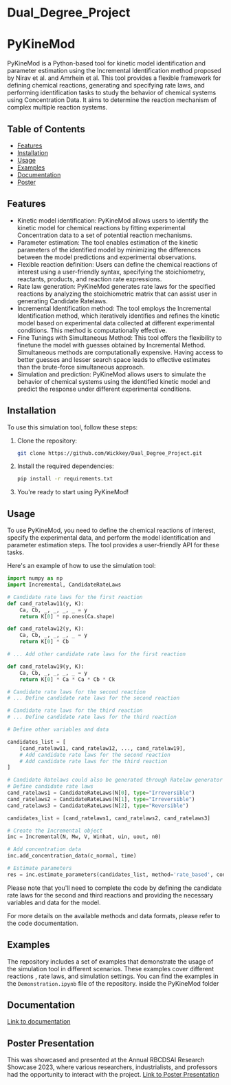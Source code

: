 # Dual_Degree_Project

# PyKineMod

PyKineMod is a Python-based tool for kinetic model identification and parameter estimation using the Incremental Identification method proposed by Nirav et al. and Amrhein et al. This tool provides a flexible framework for defining chemical reactions, generating and specifying rate laws, and performing identification tasks to study the behavior of chemical systems using Concentration Data. It aims to determine the reaction mechanism of complex multiple reaction systems.

## Table of Contents

- [Features](#features)
- [Installation](#installation)
- [Usage](#usage)
- [Examples](#examples)
- [Documentation](#documentation)
- [Poster](#poster)
<!-- - [Contributing](#contributing)
- [License](#license) -->

## Features

- Kinetic model identification: PyKineMod allows users to identify the kinetic model for chemical reactions by fitting experimental Concentration data to a set of potential reaction mechanisms.
- Parameter estimation: The tool enables estimation of the kinetic parameters of the identified model by minimizing the differences between the model predictions and experimental observations.
- Flexible reaction definition: Users can define the chemical reactions of interest using a user-friendly syntax, specifying the stoichiometry, reactants, products, and reaction rate expressions.
- Rate law generation: PyKineMod generates rate laws for the specified reactions by analyzing the stoichiometric matrix that can assist user in generating Candidate Ratelaws.
- Incremental Identification method: The tool employs the Incremental Identification method, which iteratively identifies and refines the kinetic model based on experimental data collected at different experimental conditions. This method is computationally effective.
- Fine Tunings with Simultaneous Method: This tool offers the flexibility to finetune the model with guesses obtained by Incremental Method. Simultaneous methods are computationally expensive. Having access to better guesses and lesser search space leads to effective estimates than the brute-force simultaneous approach.
- Simulation and prediction: PyKineMod allows users to simulate the behavior of chemical systems using the identified kinetic model and predict the response under different experimental conditions.

## Installation

To use this simulation tool, follow these steps:

1. Clone the repository:

   ```bash
   git clone https://github.com/Wickkey/Dual_Degree_Project.git
   ```

2. Install the required dependencies:

   ```bash
   pip install -r requirements.txt
   ```

3. You're ready to start using PyKineMod!

## Usage

To use PyKineMod, you need to define the chemical reactions of interest, specify the experimental data, and perform the model identification and parameter estimation steps. The tool provides a user-friendly API for these tasks.

Here's an example of how to use the simulation tool:

```python
import numpy as np
import Incremental, CandidateRateLaws

# Candidate rate laws for the first reaction
def cand_ratelaw11(y, K):
    Ca, Cb, _, _, _, _ = y
    return K[0] * np.ones(Ca.shape)

def cand_ratelaw12(y, K):
    Ca, Cb, _, _, _, _ = y
    return K[0] * Cb

# ... Add other candidate rate laws for the first reaction

def cand_ratelaw19(y, K):
    Ca, Cb, _, _, _, _ = y
    return K[0] * Ca * Ca * Cb * Ck

# Candidate rate laws for the second reaction
# ... Define candidate rate laws for the second reaction

# Candidate rate laws for the third reaction
# ... Define candidate rate laws for the third reaction

# Define other variables and data

candidates_list = [
    [cand_ratelaw11, cand_ratelaw12, ..., cand_ratelaw19],
    # Add candidate rate laws for the second reaction
    # Add candidate rate laws for the third reaction
]

# Candidate Ratelaws could also be generated through Ratelaw generator
# Define candidate rate laws
cand_ratelaws1 = CandidateRateLaws(N[0], type="Irreversible")
cand_ratelaws2 = CandidateRateLaws(N[1], type="Irreversible")
cand_ratelaws3 = CandidateRateLaws(N[2], type="Reversible")

candidates_list = [cand_ratelaws1, cand_ratelaws2, cand_ratelaws3]

# Create the Incremental object
inc = Incremental(N, Mw, V, Winhat, uin, uout, n0)

# Add concentration data
inc.add_concentration_data(c_normal, time)

# Estimate parameters
res = inc.estimate_parameters(candidates_list, method='rate_based', conf_int=False, metric='aicc', plot=True, bootstraps=100)
```

Please note that you'll need to complete the code by defining the candidate rate laws for the second and third reactions and providing the necessary variables and data for the model.


For more details on the available methods and data formats, please refer to the code documentation.

## Examples

The repository includes a set of examples that demonstrate the usage of the simulation tool in different scenarios. These examples cover different reactions , rate laws, and simulation settings. You can find the examples in the `Demonstration.ipynb` file of the repository. inside the PyKineMod folder

<!-- 
## Contributing

Contributions to this project are welcome! If you have any ideas, suggestions, or bug reports, please open an issue or submit a pull request. Your contributions will help improve the functionality and usability of the identification tool.

When contributing, please follow the existing coding style and ensure that your changes are well-documented. Also, make sure to run the tests and verify that everything is functioning correctly.

## License

This project is licensed under the [MIT License](LICENSE). You are free to use, modify, and distribute the code for both commercial and non-commercial purposes.

---

Thank you for using the Chemical Reactor Simulation tool! If you have any questions or need further assistance, please don't hesitate to reach out. -->

## Documentation

[Link to documentation](https://docs.google.com/document/d/1vthe8qXFL6YI4ObJa73sy7PPq03XgkrF21hnXM2UMtA/edit?usp=sharing)

## Poster Presentation

This was showcased and presented at the Annual RBCDSAI Research Showcase 2023, where various researchers, industrialists, and professors had the opportunity to interact with the project.
[Link to Poster Presentation](https://drive.google.com/file/d/1ehqxI2ItKZEPtf4Ju9lIJ78vbHhRPRfy/view)
